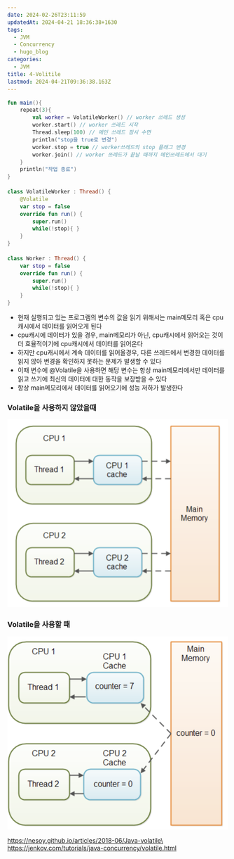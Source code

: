 ```yaml
---
date: 2024-02-26T23:11:59
updatedAt: 2024-04-21 18:36:38+1630
tags:
  - JVM
  - Concurrency
  - hugo_blog
categories:
  - JVM
title: 4-Volitile
lastmod: 2024-04-21T09:36:38.163Z
---
```

```kotlin
fun main(){  
    repeat(3){  
        val worker = VolatileWorker() // worker 쓰레드 생성  
        worker.start() // worker 쓰레드 시작  
        Thread.sleep(100) // 메인 쓰레드 잠시 수면  
        println("stop을 true로 변경")  
        worker.stop = true // worker쓰레드의 stop 플래그 변경  
        worker.join() // worker 쓰레드가 끝날 때까지 메인쓰레드에서 대기  
    }  
    println("작업 종료")  
}  
  
class VolatileWorker : Thread() {  
    @Volatile  
    var stop = false  
    override fun run() {  
        super.run()  
        while(!stop){ }  
    }  
}  
  
class Worker : Thread() {  
    var stop = false  
    override fun run() {  
        super.run()  
        while(!stop){ }  
    }  
}
```

* 현재 실행되고 있는 프로그램의 변수의 값을 읽기 위해서는 main메모리 혹은 cpu캐시에서 데이터를 읽어오게 된다
* cpu캐시에 데이터가 있을 경우, main메모리가 아닌, cpu캐시에서 읽어오는 것이 더 효율적이기에 cpu캐시에서 데이터를 읽어온다
* 하지만 cpu캐시에서 계속 데이터를 읽어올경우, 다른 쓰레드에서 변경한 데이터를 읽지 않아 변경을 확인하지 못하는 문제가 발생할 수 있다
* 이때 변수에 @Volatile을 사용하면 해당 변수는 항상 main메모리에서만 데이터를 읽고 쓰기에 최신의 데이터에 대한 동작을 보장받을 수 있다
* 항상 main메모리에서 데이터를 읽어오기에 성능 저하가 발생한다

### Volatile을 사용하지 않았을때

![center|600](/image/real-resource-image/Pasted%20image%2020240226231655.png)

### Volatile을 사용할 때

![center|600](/image/real-resource-image/Pasted%20image%2020240226231714.png)

https://nesoy.github.io/articles/2018-06/Java-volatile\
https://jenkov.com/tutorials/java-concurrency/volatile.html
